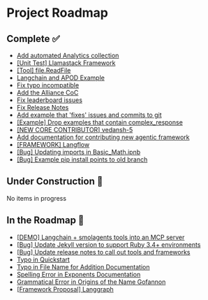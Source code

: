 # Project Roadmap

<!--
  This file is automatically generated from GitHub issues.
  Do not edit this file directly. Instead, update the corresponding issues.
  The roadmap will be regenerated every Monday at 00:00 UTC.
-->

## Complete ✅
- [Add automated Analytics collection](https://github.com/The-AI-Alliance/gofannon/pull/281)
- [[Unit Test] Llamastack Framework](https://github.com/The-AI-Alliance/gofannon/pull/280)
- [[Tool] file.ReadFile](https://github.com/The-AI-Alliance/gofannon/pull/270)
- [Langchain and APOD Example](https://github.com/The-AI-Alliance/gofannon/pull/251)
- [Fix typo incompatible](https://github.com/The-AI-Alliance/gofannon/pull/239)
- [Add the Alliance CoC](https://github.com/The-AI-Alliance/gofannon/pull/230)
- [Fix leaderboard issues](https://github.com/The-AI-Alliance/gofannon/pull/227)
- [Fix Release Notes](https://github.com/The-AI-Alliance/gofannon/pull/226)
- [Add example that 'fixes' issues and commits to git](https://github.com/The-AI-Alliance/gofannon/pull/217)
- [[Example] Drop examples that contain complex_response](https://github.com/The-AI-Alliance/gofannon/pull/211)
- [[NEW CORE CONTRIBUTOR] vedansh-5](https://github.com/The-AI-Alliance/gofannon/pull/203)
- [Add documentation for contributing new agentic framework](https://github.com/The-AI-Alliance/gofannon/pull/201)
- [[FRAMEWORK] Langflow](https://github.com/The-AI-Alliance/gofannon/pull/196)
- [[Bug] Updating imports in Basic_Math.ipnb](https://github.com/The-AI-Alliance/gofannon/pull/184)
- [[Bug] Example pip install points to old branch](https://github.com/The-AI-Alliance/gofannon/pull/183)

## Under Construction 🚧
No items in progress


## In the Roadmap 📅
- [[DEMO] Langchain + smolagents tools into an MCP server](https://github.com/The-AI-Alliance/gofannon/issues/288)
- [[Bug] Update Jekyll version to support Ruby 3.4+ environments](https://github.com/The-AI-Alliance/gofannon/issues/285)
- [[Bug] Update release notes to call out tools and frameworks](https://github.com/The-AI-Alliance/gofannon/issues/274)
- [Typo in Quickstart](https://github.com/The-AI-Alliance/gofannon/issues/256)
- [Typo in File Name for Addition Documentation](https://github.com/The-AI-Alliance/gofannon/issues/255)
- [Spelling Error in Exponents Documentation](https://github.com/The-AI-Alliance/gofannon/issues/254)
- [Grammatical Error in Origins of the Name Gofannon](https://github.com/The-AI-Alliance/gofannon/issues/247)
- [[Framework Proposal] Langgraph](https://github.com/The-AI-Alliance/gofannon/issues/237)